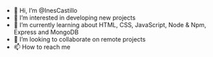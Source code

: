 - 👋 Hi, I’m @InesCastillo
- 👀 I’m interested in developing new projects
- 🌱 I’m currently learning about HTML, CSS, JavaScript, Node & Npm, Express and MongoDB
- 💞️ I’m looking to collaborate on remote projects
- 📫 How to reach me 

<!---
InesCastillo/InesCastillo is a ✨ special ✨ repository because its `README.md` (this file) appears on your GitHub profile.
You can click the Preview link to take a look at your changes.
---
